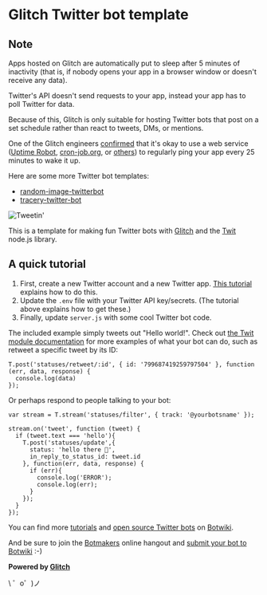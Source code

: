 Glitch Twitter bot template 
===================================

## Note

Apps hosted on Glitch are automatically put to sleep after 5 minutes of inactivity (that is, if nobody opens your app in a browser window or doesn't receive any data).

Twitter's API doesn't send requests to your app, instead your app has to poll Twitter for data. 

Because of this, Glitch is only suitable for hosting Twitter bots that post on a set schedule rather than react to tweets, DMs, or mentions.

One of the Glitch engineers [confirmed](https://support.glitch.com/t/a-simple-twitter-bot-template/747/16) that it's okay to use a web service ([Uptime Robot](https://uptimerobot.com/), [cron-job.org](https://cron-job.org/en/), or [others](https://www.google.com/search?q=free+web+cron)) to regularly ping your app every 25 minutes to wake it up.

Here are some more Twitter bot templates:

- [random-image-twitterbot](https://glitch.com/edit/#!/random-image-twitterbot)
- [tracery-twitter-bot](https://glitch.com/~tracery-twitter-bot)


![Tweetin'](https://cdn.gomix.com/4032b241-bff8-473e-aa6b-eb0c92a4bd06%2Ftweeting.gif)


This is a template for making fun Twitter bots with [Glitch](https://glitch.com/) and the [Twit](https://github.com/ttezel/twit) node.js library.

  
## A quick tutorial

1. First, create a new Twitter account and a new Twitter app. [This tutorial](https://botwiki.org/tutorials/how-to-create-a-twitter-app/) explains how to do this.
2. Update the `.env` file with your Twitter API key/secrets. (The tutorial above explains how to get these.)
3. Finally, update `server.js` with some cool Twitter bot code.

The included example simply tweets out "Hello world!". Check out [the Twit module documentation](https://github.com/ttezel/twit) for more examples of what your bot can do, such as retweet a specific tweet by its ID:


```
T.post('statuses/retweet/:id', { id: '799687419259797504' }, function (err, data, response) {
  console.log(data)
});
```

Or perhaps respond to people talking to your bot:

```
var stream = T.stream('statuses/filter', { track: '@yourbotsname' });

stream.on('tweet', function (tweet) {
  if (tweet.text === 'hello'){
    T.post('statuses/update',{
      status: 'hello there 👋',
      in_reply_to_status_id: tweet.id
    }, function(err, data, response) {
      if (err){
        console.log('ERROR');
        console.log(err);          
      }
    });
  }
});

```

You can find more [tutorials](https://botwiki.org/tutorials/twitterbots/#tutorials-nodejs) and [open source Twitter bots](https://botwiki.org/tag/twitter+bot+opensource+nodejs/) on [Botwiki](https://botwiki.org).

And be sure to join the [Botmakers](https://botmakers.org/) online hangout and [submit your bot to Botwiki](https://botwiki.org/submit-your-bot) :-)


**Powered by [Glitch](https://glitch.com)**

\ ゜o゜)ノ
